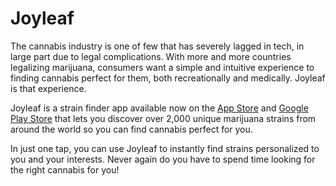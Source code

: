 # Joyleaf
The cannabis industry is one of few that has severely lagged in tech, in large part due to legal complications. With more and more countries legalizing marijuana, consumers want a simple and intuitive experience to finding cannabis perfect for them, both recreationally and medically. Joyleaf is that experience. 

Joyleaf is a strain finder app available now on the [App Store](https://apps.apple.com/us/app/joyleaf/id1476210065?ls=1) and [Google Play Store](https://play.google.com/store/apps/details?id=com.joyleaf.Joyleaf) that lets you discover over 2,000 unique marijuana strains from around the world so you can find cannabis perfect for you.

In just one tap, you can use Joyleaf to instantly find strains personalized to you and your interests. Never again do you have to spend time looking for the right cannabis for you!
